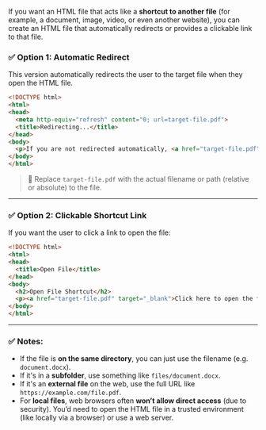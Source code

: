 If you want an HTML file that acts like a **shortcut to another file** (for example, a document, image, video, or even another website), you can create an HTML file that automatically redirects or provides a clickable link to that file.

### ✅ Option 1: **Automatic Redirect**

This version automatically redirects the user to the target file when they open the HTML file.

```html
<!DOCTYPE html>
<html>
<head>
  <meta http-equiv="refresh" content="0; url=target-file.pdf">
  <title>Redirecting...</title>
</head>
<body>
  <p>If you are not redirected automatically, <a href="target-file.pdf">click here</a>.</p>
</body>
</html>
```

> 🔁 Replace `target-file.pdf` with the actual filename or path (relative or absolute) to the file.

---

### ✅ Option 2: **Clickable Shortcut Link**

If you want the user to click a link to open the file:

```html
<!DOCTYPE html>
<html>
<head>
  <title>Open File</title>
</head>
<body>
  <h2>Open File Shortcut</h2>
  <p><a href="target-file.pdf" target="_blank">Click here to open the file</a></p>
</body>
</html>
```

---

### ✅ Notes:

* If the file is **on the same directory**, you can just use the filename (e.g. `document.docx`).
* If it's in a **subfolder**, use something like `files/document.docx`.
* If it's an **external file** on the web, use the full URL like `https://example.com/file.pdf`.
* For **local files**, web browsers often **won’t allow direct access** (due to security). You’d need to open the HTML file in a trusted environment (like locally via a browser) or use a web server.
